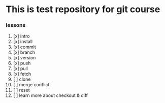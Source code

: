 # This is test repository for git course
###  lessons

1. [x] intro
2. [x] install
3. [x] commit
4. [x] branch
5. [x] version
6. [x] push
7. [x] pull
8. [x] fetch
9. [ ] clone
10. [ ] merge conflict
11. [ ] reset
12. [ ] learn more about checkout & diff
